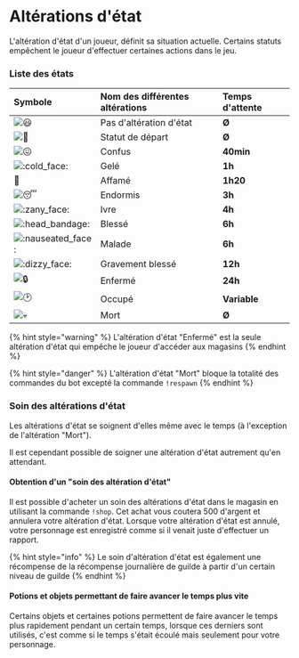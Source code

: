 # Altérations d'état

L'altération d'état d'un joueur, définit sa situation actuelle. Certains statuts empêchent le joueur d'effectuer certaines actions dans le jeu.

###  Liste des états 

| Symbole | Nom des différentes altérations | Temps d'attente |
| :--- | :--- | :--- |
|  ![:smiley:](https://discord.com/assets/66f6c781fe86c346fbaf3390618668fc.svg)  | Pas d'altération d'état | **Ø** |
|  ![:baby:](https://discord.com/assets/7d4ab5c9735709184c38ef242f689647.svg)  | Statut de départ | **Ø** |
|  ![:confounded:](https://discord.com/assets/1153efa69996f049aa121cb76dd29ac1.svg)  | Confus | **40min** |
|  ![:cold\_face:](https://discord.com/assets/10ba107674fdf2d100be5592e7c85c74.svg)  | Gelé | **1h** |
|  🤤 | Affamé | **1h20** |
|  ![:sleeping:](https://discord.com/assets/711ac22a92d00f844023ded91f820e8c.svg)  | Endormis | **3h** |
|  ![:zany\_face:](https://discord.com/assets/aee3a8d989cabcd262db85fe0ce7cd0d.svg)  | Ivre | **4h** |
|  ![:head\_bandage:](https://discord.com/assets/267b527f1be941e367bce73444c96f3b.svg)  | Blessé | **6h** |
|  ![:nauseated\_face:](https://discord.com/assets/8212db2111debc4acc49ceb20cbfbdf0.svg)  | Malade | **6h** |
|  ![:dizzy\_face:](https://discord.com/assets/08cf46d4be10cd96a7f69a8b372d1425.svg)  | Gravement blessé | **12h** |
|  ![:lock:](https://discord.com/assets/c35b8b5c0666ad99ab0e820f8aa90002.svg)  | Enfermé | **24h** |
|  ![:clock2:](https://discord.com/assets/b1ee2010d5c89c554af9cac9684c31ce.svg)  | Occupé | **Variable** |
|  ![:skull:](https://discord.com/assets/f64f47a895e537305b3463f9d30bc177.svg) | Mort | **Ø** |

{% hint style="warning" %}
L'altération d'état "Enfermé" est la seule altération d'état qui empêche le joueur d'accéder aux magasins
{% endhint %}

{% hint style="danger" %}
L'altération d'état "Mort" bloque la totalité des commandes du bot excepté la commande `!respawn`
{% endhint %}

### Soin des altérations d'état

Les altérations d'état se soignent d'elles même avec le temps \(à l'exception de l'altération "Mort"\).

Il est cependant possible de soigner une altération d'état autrement qu'en attendant.

#### Obtention d'un "soin des altération d'état"

Il est possible d'acheter un soin des altérations d'état dans le magasin en utilisant la commande `!shop`. Cet achat vous coutera 500 d'argent et annulera votre altération d'état. Lorsque votre altération d'état est annulé, votre personnage est enregistré comme si il venait juste d'effectuer un rapport.

{% hint style="info" %}
Le soin d'altération d'état est également une récompense de la récompense journalière de guilde à partir d'un certain niveau de guilde
{% endhint %}

#### Potions et objets permettant de faire avancer le temps plus vite

Certains objets et certaines potions permettent de faire avancer le temps plus rapidement pendant un certain temps, lorsque ces derniers sont utilisés, c'est comme si le temps s'était écoulé mais seulement pour votre personnage.

